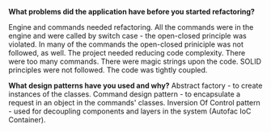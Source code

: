
**What problems did the application have before you started refactoring?**

Engine and commands needed refactoring. All the commands were in the engine and were called
by switch case - the open-closed principle was violated. In many of the commands the open-closed priniciple was not followed, as well.
The project needed reducing code complexity. There were too many commands. There were magic strings upon the code.
SOLID principles were not followed. The code was tightly coupled.

**What design patterns have you used and why?**
Abstract factory - to create instances of the classes.
Command design pattern -  to encapsulate a request in an object in the commands' classes.
Inversion Of Control  pattern - used for decoupling components and layers in the system (Autofac IoC Container).



